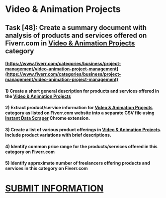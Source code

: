 # Video & Animation Projects
## Task [48]: Create a summary document with analysis of products and services offered on Fiverr.com in [Video & Animation Projects](https://www.fiverr.com/categories/business/project-management/video-animation-project-management) category
#### [https://www.fiverr.com/categories/business/project-management/video-animation-project-management](https://www.fiverr.com/categories/business/project-management/video-animation-project-management)
#### 1) Create a short general description for products and services offered in the [Video & Animation Projects](https://www.fiverr.com/categories/business/project-management/video-animation-project-management)
#### 2) Extract product/service information for [Video & Animation Projects](https://www.fiverr.com/categories/business/project-management/video-animation-project-management) category as listed on Fiverr.com website into a separate CSV file using [Instant Data Scraper](https://chrome.google.com/webstore/detail/instant-data-scraper/ofaokhiedipichpaobibbnahnkdoiiah) Chrome extension.
#### 3) Create a list of various product offerings in [Video & Animation Projects](https://www.fiverr.com/categories/business/project-management/video-animation-project-management). Include product variations with brief descriptions.
#### 4) Identify common price range for the products/services offered in this category on Fiverr.com
#### 5) Identify approximate number of freelancers offering products and services in this category on Fiverr.com

# [SUBMIT INFORMATION](https://forms.office.com/r/8AEKjkLxKG)
